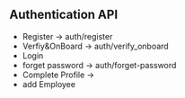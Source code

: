## Authentication API

- Register -> auth/register
- Verfiy&OnBoard -> auth/verify_onboard
- Login
- forget password -> auth/forget-password
- Complete Profile -> 
- add Employee